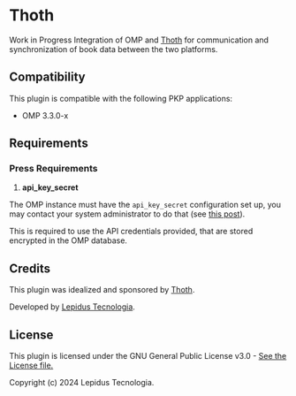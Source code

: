 # Thoth

Work in Progress Integration of OMP and [Thoth](https://thoth.pub/) for communication and synchronization of book data between the two platforms.

## Compatibility

This plugin is compatible with the following PKP applications:

- OMP 3.3.0-x

## Requirements

### Press Requirements

1. **api_key_secret**

The OMP instance must have the `api_key_secret` configuration set up, you may contact your system administrator to do that (see [this post](https://forum.pkp.sfu.ca/t/how-to-generate-a-api-key-secret-code-in-ojs-3/72008)).

This is required to use the API credentials provided, that are stored encrypted in the OMP database.

## Credits

This plugin was idealized and sponsored by [Thoth](https://thoth.pub/).

Developed by [Lepidus Tecnologia](https://github.com/lepidus).

## License

This plugin is licensed under the GNU General Public License v3.0 - [See the License file.](/LICENSE)

Copyright (c) 2024 Lepidus Tecnologia.
